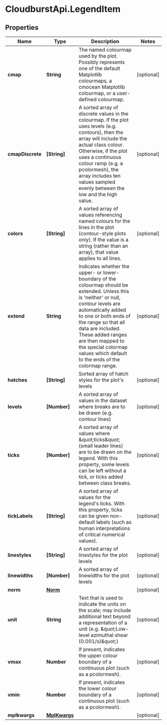 # CloudburstApi.LegendItem

## Properties
Name | Type | Description | Notes
------------ | ------------- | ------------- | -------------
**cmap** | **String** | The named colourmap used by the plot. Possibly represents one of the default Matplotlib colourmaps, a cmocean Matplotlib colourmap, or a user-defined colourmap. | [optional] 
**cmapDiscrete** | **[String]** | A sorted array of discrete values in the colourmap. If the plot uses levels (e.g. contours), then the array will include the actual class colour. Otherwise, if the plot uses a continuous colour ramp (e.g. a pcolormesh), the array includes ten values sampled evenly between the low and the high value. | [optional] 
**colors** | **[String]** | A sorted array of values referencing named colours for the lines in the plot (contour-style plots only). If the value is a string (rather than an array), that value applies to all lines. | [optional] 
**extend** | **String** | Indicates whether the upper- or lower-boundary of the colourmap should be extended. Unless this is &#39;neither&#39; or null, contour levels are automatically added to one or both ends of the range so that all data are included. These added ranges are then mapped to the special colormap values which default to the ends of the colormap range. | [optional] 
**hatches** | **[String]** | Sorted array of hatch styles for the plot&#39;s levels | [optional] 
**levels** | **[Number]** | A sorted array of values in the dataset where breaks are to be drawn (e.g. contour lines) | [optional] 
**ticks** | **[Number]** | A sorted array of values where \&quot;ticks\&quot; (small leader lines) are to be drawn on the legend. With this property, some levels can be left without a tick, or ticks added between class breaks. | [optional] 
**tickLabels** | **[String]** | A sorted array of values for the legend&#39;s ticks. With this property, ticks can be given non-default labels (such as human interpretations of critical numerical values). | [optional] 
**linestyles** | **[String]** | A sorted array of linestyles for the plot levels | [optional] 
**linewidths** | **[Number]** | A sorted array of linewidths for the plot levels | [optional] 
**norm** | [**Norm**](Norm.md) |  | [optional] 
**unit** | **String** | Text that is used to indicate the units on the scale; may include additional text beyond a representation of a unit (e.g. \&quot;Low-level azimuthal shear (0.001/s)\&quot;) | [optional] 
**vmax** | **Number** | If present, indicates the upper colour boundary of a continuous plot (such as a pcolormesh). | [optional] 
**vmin** | **Number** | If present, indicates the lower colour boundary of a continuous plot (such as a pcolormesh). | [optional] 
**mplkwargs** | [**MplKwargs**](MplKwargs.md) |  | [optional] 


